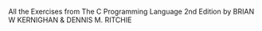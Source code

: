 All the Exercises from The C Programming Language 2nd Edition by BRIAN W KERNIGHAN & 
DENNIS M. RITCHIE

